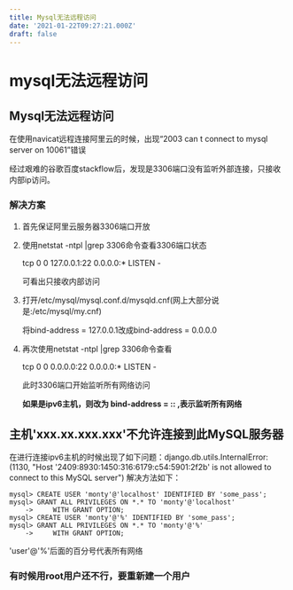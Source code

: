 ```yaml
---
title: Mysql无法远程访问
date: '2021-01-22T09:27:21.000Z'
draft: false
---
```


# mysql无法远程访问

## Mysql无法远程访问

在使用navicat远程连接阿里云的时候，出现“2003 can t connect to mysql server on 10061”错误

经过艰难的谷歌百度stackflow后，发现是3306端口没有监听外部连接，只接收内部ip访问。

### 解决方案

1. 首先保证阿里云服务器3306端口开放
2. 使用netstat -ntpl \|grep 3306命令查看3306端口状态

   tcp        0      0 127.0.0.1:22                  0.0.0.0:\*                   LISTEN      -   

   可看出只接收内部访问  

3. 打开/etc/mysql/mysql.conf.d/mysqld.cnf\(网上大部分说是:/etc/mysql/my.cnf\)

   将bind-address  = 127.0.0.1改成bind-address  = 0.0.0.0

4. 再次使用netstat -ntpl \|grep 3306命令查看

   tcp        0      0 0.0.0.0:22                  0.0.0.0:\*                   LISTEN      -  

   此时3306端口开始监听所有网络访问

   **如果是ipv6主机，则改为 bind-address  = :: ,表示监听所有网络**

## 主机'xxx.xx.xxx.xxx'不允许连接到此MySQL服务器

在进行连接ipv6主机的时候出现了如下问题：django.db.utils.InternalError: \(1130, "Host '2409:8930:1450:316:6179:c54:5901:2f2b' is not allowed to connect to this MySQL server"\) 解决方法如下：

```text
mysql> CREATE USER 'monty'@'localhost' IDENTIFIED BY 'some_pass';
mysql> GRANT ALL PRIVILEGES ON *.* TO 'monty'@'localhost'
    ->     WITH GRANT OPTION;
mysql> CREATE USER 'monty'@'%' IDENTIFIED BY 'some_pass';
mysql> GRANT ALL PRIVILEGES ON *.* TO 'monty'@'%'
    ->     WITH GRANT OPTION;
```

'user'@'%'后面的百分号代表所有网络

### 有时候用root用户还不行，要重新建一个用户

